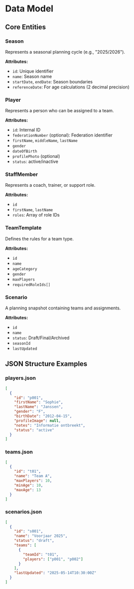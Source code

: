 # Data Model

## Core Entities

### Season
Represents a seasonal planning cycle (e.g., "2025/2026").

**Attributes:**
- `id`: Unique identifier
- `name`: Season name
- `startDate`, `endDate`: Season boundaries
- `referenceDate`: For age calculations (2 decimal precision)

### Player
Represents a person who can be assigned to a team.

**Attributes:**
- `id`: Internal ID
- `federationNumber` (optional): Federation identifier
- `firstName`, `middleName`, `lastName`
- `gender`
- `dateOfBirth`
- `profilePhoto` (optional)
- `status`: active/inactive

### StaffMember
Represents a coach, trainer, or support role.

**Attributes:**
- `id`
- `firstName`, `lastName`
- `roles`: Array of role IDs

### TeamTemplate
Defines the rules for a team type.

**Attributes:**
- `id`
- `name`
- `ageCategory`
- `gender`
- `maxPlayers`
- `requiredRoleIds[]`

### Scenario
A planning snapshot containing teams and assignments.

**Attributes:**
- `id`
- `name`
- `status`: Draft/Final/Archived
- `seasonId`
- `lastUpdated`

## JSON Structure Examples

### players.json
```json
[
  {
    "id": "p001",
    "firstName": "Sophie",
    "lastName": "Janssen",
    "gender": "F",
    "birthDate": "2012-04-15",
    "profileImage": null,
    "notes": "Informatie ontbreekt",
    "status": "active"
  }
]
```

### teams.json
```json
[
  {
    "id": "t01",
    "name": "Team A",
    "maxPlayers": 10,
    "minAge": 10,
    "maxAge": 13
  }
]
```

### scenarios.json
```json
[
  {
    "id": "s001",
    "name": "Voorjaar 2025",
    "status": "draft",
    "teams": [
      {
        "teamId": "t01",
        "players": ["p001", "p002"]
      }
    ],
    "lastUpdated": "2025-05-14T10:30:00Z"
  }
]
``` 